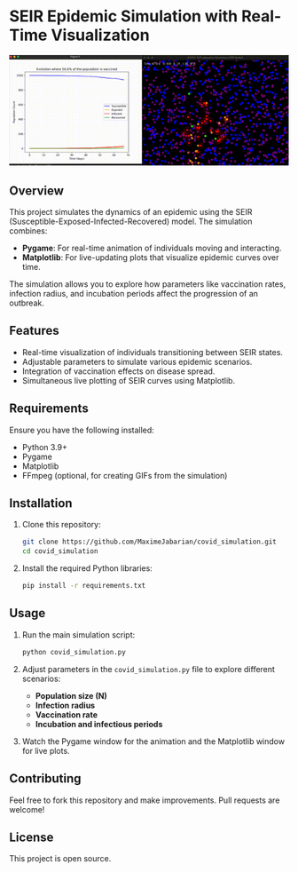 # SEIR Epidemic Simulation with Real-Time Visualization
![Demo of Covid Simulation](demo_fast.gif)
## Overview
This project simulates the dynamics of an epidemic using the SEIR (Susceptible-Exposed-Infected-Recovered) model. The simulation combines:

- **Pygame**: For real-time animation of individuals moving and interacting.
- **Matplotlib**: For live-updating plots that visualize epidemic curves over time.

The simulation allows you to explore how parameters like vaccination rates, infection radius, and incubation periods affect the progression of an outbreak.

## Features
- Real-time visualization of individuals transitioning between SEIR states.
- Adjustable parameters to simulate various epidemic scenarios.
- Integration of vaccination effects on disease spread.
- Simultaneous live plotting of SEIR curves using Matplotlib.

## Requirements
Ensure you have the following installed:

- Python 3.9+
- Pygame
- Matplotlib
- FFmpeg (optional, for creating GIFs from the simulation)

## Installation
1. Clone this repository:
   ```bash
   git clone https://github.com/MaximeJabarian/covid_simulation.git
   cd covid_simulation
   ```

2. Install the required Python libraries:
   ```bash
   pip install -r requirements.txt
   ```

## Usage
1. Run the main simulation script:
   ```bash
   python covid_simulation.py
   ```

2. Adjust parameters in the `covid_simulation.py` file to explore different scenarios:
   - **Population size (N)**
   - **Infection radius**
   - **Vaccination rate**
   - **Incubation and infectious periods**

3. Watch the Pygame window for the animation and the Matplotlib window for live plots.


## Contributing
Feel free to fork this repository and make improvements. Pull requests are welcome!

## License
This project is open source.
